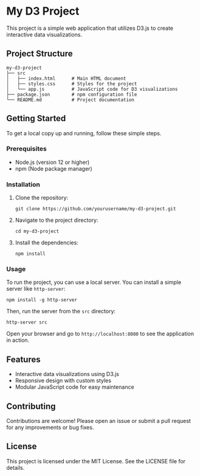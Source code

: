 # My D3 Project

This project is a simple web application that utilizes D3.js to create interactive data visualizations. 

## Project Structure

```
my-d3-project
├── src
│   ├── index.html      # Main HTML document
│   ├── styles.css      # Styles for the project
│   └── app.js          # JavaScript code for D3 visualizations
├── package.json        # npm configuration file
└── README.md           # Project documentation
```

## Getting Started

To get a local copy up and running, follow these simple steps.

### Prerequisites

- Node.js (version 12 or higher)
- npm (Node package manager)

### Installation

1. Clone the repository:
   ```
   git clone https://github.com/yourusername/my-d3-project.git
   ```
2. Navigate to the project directory:
   ```
   cd my-d3-project
   ```
3. Install the dependencies:
   ```
   npm install
   ```

### Usage

To run the project, you can use a local server. You can install a simple server like `http-server`:

```
npm install -g http-server
```

Then, run the server from the `src` directory:

```
http-server src
```

Open your browser and go to `http://localhost:8080` to see the application in action.

## Features

- Interactive data visualizations using D3.js
- Responsive design with custom styles
- Modular JavaScript code for easy maintenance

## Contributing

Contributions are welcome! Please open an issue or submit a pull request for any improvements or bug fixes.

## License

This project is licensed under the MIT License. See the LICENSE file for details.